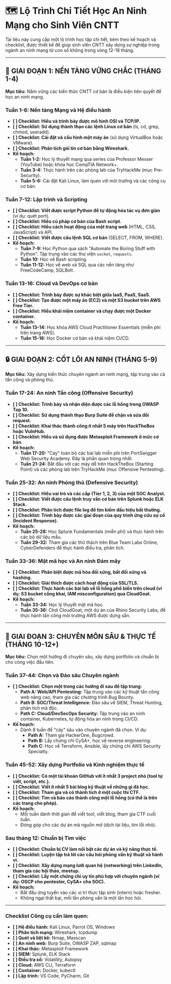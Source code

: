 
# 🗺️ Lộ Trình Chi Tiết Học An Ninh Mạng cho Sinh Viên CNTT

Tài liệu này cung cấp một lộ trình học tập chi tiết, kèm theo kế hoạch và checklist, được thiết kế để giúp sinh viên CNTT xây dựng sự nghiệp trong ngành an ninh mạng từ con số không trong vòng 12-18 tháng.

---

## 🎯 **GIAI ĐOẠN 1: NỀN TẢNG VỮNG CHẮC (THÁNG 1-4)**

**Mục tiêu:** Nắm vững các kiến thức CNTT cơ bản là điều kiện tiên quyết để học an ninh mạng.

### **Tuần 1-6: Nền tảng Mạng và Hệ điều hành**
- **[ ] Checklist: Hiểu và trình bày được mô hình OSI và TCP/IP.**
- **[ ] Checklist: Sử dụng thành thạo các lệnh Linux cơ bản** (ls, cd, grep, chmod, useradd).
- **[ ] Checklist: Cài đặt và cấu hình một máy ảo** (sử dụng VirtualBox hoặc VMware).
- **[ ] Checklist: Phân tích gói tin cơ bản bằng Wireshark.**
- **Kế hoạch:**
    - **Tuần 1-2:** Học lý thuyết mạng qua series của Professor Messer (YouTube) hoặc khóa học CompTIA Network+.
    - **Tuần 3-4:** Thực hành trên các phòng lab của TryHackMe (mục Pre-Security).
    - **Tuần 5-6:** Cài đặt Kali Linux, làm quen với môi trường và các công cụ cơ bản.

### **Tuần 7-12: Lập trình và Scripting**
- **[ ] Checklist: Viết được script Python để tự động hóa tác vụ đơn giản** (ví dụ: quét port).
- **[ ] Checklist: Hiểu cú pháp cơ bản của Bash script.**
- **[ ] Checklist: Hiểu cách hoạt động của một trang web** (HTML, CSS, JavaScript) và API.
- **[ ] Checklist: Viết được câu lệnh SQL cơ bản** (SELECT, FROM, WHERE).
- **Kế hoạch:**
    - **Tuần 7-9:** Học Python qua sách "Automate the Boring Stuff with Python". Tập trung vào các thư viện `socket`, `requests`.
    - **Tuần 10:** Học về Bash scripting.
    - **Tuần 11-12:** Học về web và SQL qua các nền tảng như FreeCodeCamp, SQLBolt.

### **Tuần 13-16: Cloud và DevOps cơ bản**
- **[ ] Checklist: Trình bày được sự khác biệt giữa IaaS, PaaS, SaaS.**
- **[ ] Checklist: Tạo được một máy ảo (EC2) và một S3 bucket trên AWS Free Tier.**
- **[ ] Checklist: Hiểu khái niệm container và chạy được một Docker container.**
- **Kế hoạch:**
    - **Tuần 13-14:** Học khóa AWS Cloud Practitioner Essentials (miễn phí trên trang AWS).
    - **Tuần 15-16:** Học Docker cơ bản và khái niệm CI/CD.

---

## 🔒 **GIAI ĐOẠN 2: CỐT LÕI AN NINH (THÁNG 5-9)**

**Mục tiêu:** Xây dựng kiến thức chuyên ngành an ninh mạng, tập trung vào cả tấn công và phòng thủ.

### **Tuần 17-24: An ninh Tấn công (Offensive Security)**
- **[ ] Checklist: Trình bày và nhận diện được các lỗ hổng trong OWASP Top 10.**
- **[ ] Checklist: Sử dụng thành thạo Burp Suite để chặn và sửa đổi request.**
- **[ ] Checklist: Khai thác thành công ít nhất 5 máy trên HackTheBox hoặc VulnHub.**
- **[ ] Checklist: Hiểu và sử dụng được Metasploit Framework ở mức cơ bản.**
- **Kế hoạch:**
    - **Tuần 17-20:** "Cày" toàn bộ các bài lab miễn phí trên PortSwigger Web Security Academy. Đây là phần quan trọng nhất.
    - **Tuần 21-24:** Bắt đầu với các máy dễ trên HackTheBox (Starting Point) và các phòng lab trên TryHackMe (mục Offensive Pentesting).

### **Tuần 25-32: An ninh Phòng thủ (Defensive Security)**
- **[ ] Checklist: Hiểu vai trò và các cấp (Tier 1, 2, 3) của một SOC Analyst.**
- **[ ] Checklist: Viết được câu lệnh truy vấn cơ bản trên Splunk hoặc ELK Stack.**
- **[ ] Checklist: Phân tích được file log để tìm kiếm dấu hiệu bất thường.**
- **[ ] Checklist: Trình bày được các giai đoạn của quy trình ứng cứu sự cố (Incident Response).**
- **Kế hoạch:**
    - **Tuần 25-28:** Học Splunk Fundamentals (miễn phí) và thực hành trên các bộ dữ liệu mẫu.
    - **Tuần 29-32:** Tham gia các thử thách trên Blue Team Labs Online, CyberDefenders để thực hành điều tra, phân tích.

### **Tuần 33-36: Mật mã học và An ninh Đám mây**
- **[ ] Checklist: Phân biệt được mã hóa đối xứng, bất đối xứng và hashing.**
- **[ ] Checklist: Giải thích được cách hoạt động của SSL/TLS.**
- **[ ] Checklist: Thực hành các bài lab về lỗ hổng phổ biến trên cloud (ví dụ: S3 bucket công khai, IAM misconfiguration) qua CloudGoat.**
- **Kế hoạch:**
    - **Tuần 33-34:** Học lý thuyết mật mã học.
    - **Tuần 35-36:** Chơi CloudGoat, một dự án của Rhino Security Labs, để thực hành tấn công môi trường AWS được dựng sẵn.

---

## 🚀 **GIAI ĐOẠN 3: CHUYÊN MÔN SÂU & THỰC TẾ (THÁNG 10-12+)**

**Mục tiêu:** Chọn một hướng đi chuyên sâu, xây dựng portfolio và chuẩn bị cho công việc đầu tiên.

### **Tuần 37-44: Chọn và Đào sâu Chuyên ngành**
- **[ ] Checklist: Chọn một trong các hướng đi sau để tập trung:**
    - **Path A: Web/API Pentesting:** Tập trung vào các kỹ thuật tấn công web nâng cao, tham gia các chương trình Bug Bounty.
    - **Path B: SOC/Threat Intelligence:** Đào sâu về SIEM, Threat Hunting, phân tích mã độc.
    - **Path C: Cloud/DevSecOps Security:** Tập trung vào an ninh container, Kubernetes, tự động hóa an ninh trong CI/CD.
- **Kế hoạch:**
    - Dành 8 tuần để "cày" sâu vào chuyên ngành đã chọn. Ví dụ:
        - **Path A:** Tham gia HackerOne, Bugcrowd.
        - **Path B:** Lấy chứng chỉ CySA+, học về reverse engineering.
        - **Path C:** Học về Terraform, Ansible, lấy chứng chỉ AWS Security Specialty.

### **Tuần 45-52: Xây dựng Portfolio và Kinh nghiệm thực tế**
- **[ ] Checklist: Có một tài khoản GitHub với ít nhất 3 project nhỏ (tool tự viết, script, etc.).**
- **[ ] Checklist: Viết ít nhất 5 bài blog kỹ thuật về những gì đã học.**
- **[ ] Checklist: Tham gia và có thành tích ở một cuộc thi CTF.**
- **[ ] Checklist: Tìm và báo cáo thành công một lỗ hổng (có thể là trên các trang cho phép).**
- **Kế hoạch:**
    - Mỗi tuần dành thời gian để viết tool, viết blog, tham gia CTF cuối tuần.
    - Đóng góp cho các dự án mã nguồn mở (dịch tài liệu, tìm lỗi nhỏ).

### **Sau tháng 12: Chuẩn bị Tìm việc**
- **[ ] Checklist: Chuẩn bị CV làm nổi bật các dự án và kỹ năng thực tế.**
- **[ ] Checklist: Luyện tập trả lời các câu hỏi phỏng vấn kỹ thuật và hành vi.**
- **[ ] Checklist: Xây dựng mạng lưới quan hệ (networking) trên LinkedIn, tham gia các hội thảo, meetup.**
- **[ ] Checklist: Lấy một chứng chỉ uy tín phù hợp với chuyên ngành (ví dụ: OSCP cho pentester, CySA+ cho SOC).**
- **Kế hoạch:**
    - Bắt đầu ứng tuyển vào các vị trí thực tập sinh (intern) hoặc fresher.
    - Không ngại thất bại, mỗi lần phỏng vấn là một lần học hỏi.

---

### **Checklist Công cụ cần làm quen:**

- **[ ] Hệ điều hành:** Kali Linux, Parrot OS, Windows
- **[ ] Phân tích mạng:** Wireshark, tcpdump
- **[ ] Quét và liệt kê:** Nmap, Masscan
- **[ ] An ninh web:** Burp Suite, OWASP ZAP, sqlmap
- **[ ] Khai thác:** Metasploit Framework
- **[ ] SIEM:** Splunk, ELK Stack
- **[ ] Điều tra số:** Volatility, Autopsy
- **[ ] Cloud:** AWS CLI, Terraform
- **[ ] Container:** Docker, kubectl
- **[ ] Lập trình:** VS Code, PyCharm, Git
